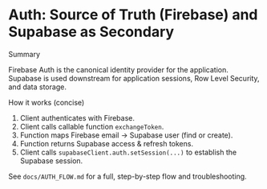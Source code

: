 # Auth: Source of Truth (Firebase) and Supabase as Secondary

Summary

Firebase Auth is the canonical identity provider for the application. Supabase is used downstream for application sessions, Row Level Security, and data storage.

How it works (concise)

1. Client authenticates with Firebase.
2. Client calls callable function `exchangeToken`.
3. Function maps Firebase email → Supabase user (find or create).
4. Function returns Supabase access & refresh tokens.
5. Client calls `supabaseClient.auth.setSession(...)` to establish the Supabase session.

See `docs/AUTH_FLOW.md` for a full, step-by-step flow and troubleshooting.
